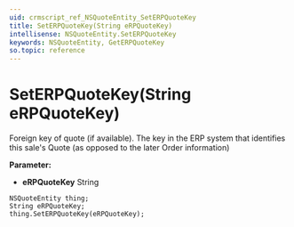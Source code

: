 ```yaml
---
uid: crmscript_ref_NSQuoteEntity_SetERPQuoteKey
title: SetERPQuoteKey(String eRPQuoteKey)
intellisense: NSQuoteEntity.SetERPQuoteKey
keywords: NSQuoteEntity, GetERPQuoteKey
so.topic: reference
---
```


# SetERPQuoteKey(String eRPQuoteKey)

Foreign key of quote (if available). The key in the ERP system that identifies this sale's Quote (as opposed to the later Order information)

**Parameter:** 
 - **eRPQuoteKey** String

```crmscript
NSQuoteEntity thing;
String eRPQuoteKey;
thing.SetERPQuoteKey(eRPQuoteKey);
```

